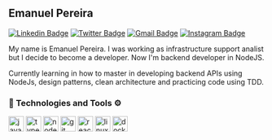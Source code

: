 ## Emanuel Pereira

[![Linkedin Badge](https://img.shields.io/badge/-LinkedIn-blue?style=flat-square&logo=Linkedin&logoColor=white&link=https://www.linkedin.com/in/emanuel-c-pereira/)](https://www.linkedin.com/in/emanuel-c-pereira/)
[![Twitter Badge](https://img.shields.io/badge/-Twitter-1ca0f1?style=flat-square&labelColor=1ca0f1&logo=twitter&logoColor=white&link=https://twitter.com/Emanuelcdpr)](https://twitter.com/Emanuelcdpr)
[![Gmail Badge](https://img.shields.io/badge/-Gmail-D14836?&style=flat-square&logo=Gmail&logoColor=white&link=mailto:emanuelcdpr@gmail.com)](mailto:emanuelcdpr@gmail.com)
[![Instagram Badge](https://img.shields.io/badge/Instagram-%23E4405F.svg?&style=flat-square&logo=instagram&logoColor=white)](https://www.instagram.com/emanuelcarper/)


My name is Emanuel Pereira. I was working as infrastructure support analist but I decide to become a developer. Now I'm backend developer in NodeJS.

Currently learning in how to master in developing backend APIs using NodeJs, design patterns, clean architecture and practicing code using TDD.

### 🚀 Technologies and Tools ⚙

<div class="row">
  <img src="https://cdn.svgporn.com/logos/javascript.svg" alt="javascript" width="30" height="30"/>
  <img src="https://cdn.svgporn.com/logos/typescript-icon.svg" height="30" alt="typescript">
  <img src="https://cdn.svgporn.com/logos/nodejs-icon.svg" height="30" alt="nodejs">
  <img src="https://cdn.svgporn.com/logos/git-icon.svg" height="30" alt="git">
  <img src="https://cdn.svgporn.com/logos/react.svg" alt="react" width="30" height="30"/> 
  <img src="https://cdn.svgporn.com/logos/linux-tux.svg" height="30" alt="linux"> 
  <img src="https://cdn.svgporn.com/logos/docker-icon.svg" height="30" alt="docker">
</div>
